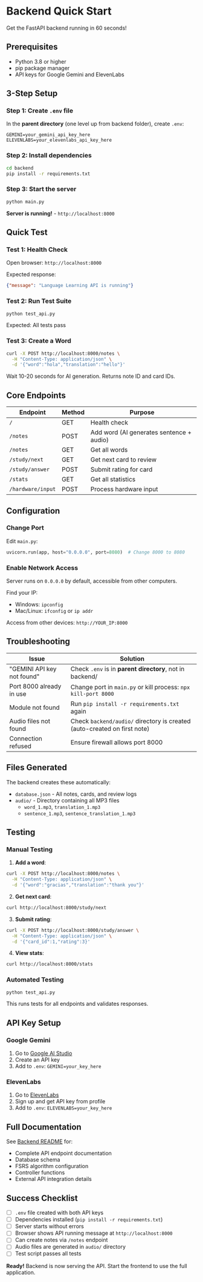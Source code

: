 # Backend Quick Start

Get the FastAPI backend running in 60 seconds!

## Prerequisites

- Python 3.8 or higher
- pip package manager
- API keys for Google Gemini and ElevenLabs

## 3-Step Setup

### Step 1: Create `.env` file

In the **parent directory** (one level up from backend folder), create `.env`:
```
GEMINI=your_gemini_api_key_here
ELEVENLABS=your_elevenlabs_api_key_here
```

### Step 2: Install dependencies

```bash
cd backend
pip install -r requirements.txt
```

### Step 3: Start the server

```bash
python main.py
```

**Server is running!** - `http://localhost:8000`

## Quick Test

### Test 1: Health Check
Open browser: `http://localhost:8000`

Expected response:
```json
{"message": "Language Learning API is running"}
```

### Test 2: Run Test Suite
```bash
python test_api.py
```

Expected: All tests pass

### Test 3: Create a Word
```bash
curl -X POST http://localhost:8000/notes \
  -H "Content-Type: application/json" \
  -d '{"word":"hola","translation":"hello"}'
```

Wait 10-20 seconds for AI generation. Returns note ID and card IDs.

## Core Endpoints

| Endpoint | Method | Purpose |
|----------|--------|---------|
| `/` | GET | Health check |
| `/notes` | POST | Add word (AI generates sentence + audio) |
| `/notes` | GET | Get all words |
| `/study/next` | GET | Get next card to review |
| `/study/answer` | POST | Submit rating for card |
| `/stats` | GET | Get all statistics |
| `/hardware/input` | POST | Process hardware input |

## Configuration

### Change Port
Edit `main.py`:
```python
uvicorn.run(app, host="0.0.0.0", port=8080)  # Change 8000 to 8080
```

### Enable Network Access
Server runs on `0.0.0.0` by default, accessible from other computers.

Find your IP:
- Windows: `ipconfig`
- Mac/Linux: `ifconfig` or `ip addr`

Access from other devices: `http://YOUR_IP:8000`

## Troubleshooting

| Issue | Solution |
|-------|----------|
| "GEMINI API key not found" | Check `.env` is in **parent directory**, not in backend/ |
| Port 8000 already in use | Change port in `main.py` or kill process: `npx kill-port 8000` |
| Module not found | Run `pip install -r requirements.txt` again |
| Audio files not found | Check `backend/audio/` directory is created (auto-created on first note) |
| Connection refused | Ensure firewall allows port 8000 |

## Files Generated

The backend creates these automatically:
- `database.json` - All notes, cards, and review logs
- `audio/` - Directory containing all MP3 files
  - `word_1.mp3`, `translation_1.mp3`
  - `sentence_1.mp3`, `sentence_translation_1.mp3`

## Testing

### Manual Testing

1. **Add a word**:
```bash
curl -X POST http://localhost:8000/notes \
  -H "Content-Type: application/json" \
  -d '{"word":"gracias","translation":"thank you"}'
```

2. **Get next card**:
```bash
curl http://localhost:8000/study/next
```

3. **Submit rating**:
```bash
curl -X POST http://localhost:8000/study/answer \
  -H "Content-Type: application/json" \
  -d '{"card_id":1,"rating":3}'
```

4. **View stats**:
```bash
curl http://localhost:8000/stats
```

### Automated Testing

```bash
python test_api.py
```

This runs tests for all endpoints and validates responses.

## API Key Setup

### Google Gemini
1. Go to [Google AI Studio](https://makersuite.google.com/app/apikey)
2. Create an API key
3. Add to `.env`: `GEMINI=your_key_here`

### ElevenLabs
1. Go to [ElevenLabs](https://elevenlabs.io/)
2. Sign up and get API key from profile
3. Add to `.env`: `ELEVENLABS=your_key_here`

## Full Documentation

See [Backend README](README.md) for:
- Complete API endpoint documentation
- Database schema
- FSRS algorithm configuration
- Controller functions
- External API integration details

## Success Checklist

- [ ] `.env` file created with both API keys
- [ ] Dependencies installed (`pip install -r requirements.txt`)
- [ ] Server starts without errors
- [ ] Browser shows API running message at `http://localhost:8000`
- [ ] Can create notes via `/notes` endpoint
- [ ] Audio files are generated in `audio/` directory
- [ ] Test script passes all tests

**Ready!** Backend is now serving the API. Start the frontend to use the full application.

